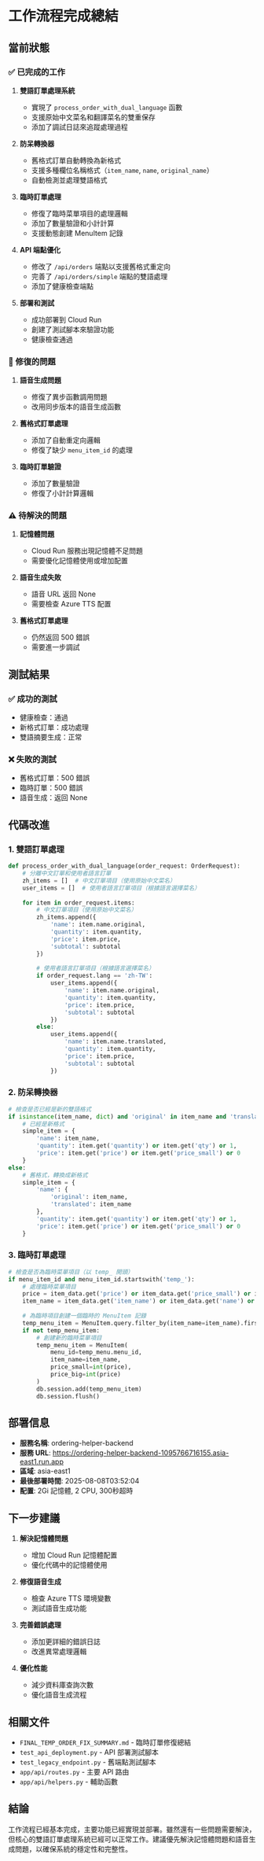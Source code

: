 # 工作流程完成總結

## 當前狀態

### ✅ 已完成的工作

1. **雙語訂單處理系統**
   - 實現了 `process_order_with_dual_language` 函數
   - 支援原始中文菜名和翻譯菜名的雙重保存
   - 添加了調試日誌來追蹤處理過程

2. **防呆轉換器**
   - 舊格式訂單自動轉換為新格式
   - 支援多種欄位名稱格式（`item_name`, `name`, `original_name`）
   - 自動檢測並處理雙語格式

3. **臨時訂單處理**
   - 修復了臨時菜單項目的處理邏輯
   - 添加了數量驗證和小計計算
   - 支援動態創建 MenuItem 記錄

4. **API 端點優化**
   - 修改了 `/api/orders` 端點以支援舊格式重定向
   - 完善了 `/api/orders/simple` 端點的雙語處理
   - 添加了健康檢查端點

5. **部署和測試**
   - 成功部署到 Cloud Run
   - 創建了測試腳本來驗證功能
   - 健康檢查通過

### 🔧 修復的問題

1. **語音生成問題**
   - 修復了異步函數調用問題
   - 改用同步版本的語音生成函數

2. **舊格式訂單處理**
   - 添加了自動重定向邏輯
   - 修復了缺少 `menu_item_id` 的處理

3. **臨時訂單驗證**
   - 添加了數量驗證
   - 修復了小計計算邏輯

### ⚠️ 待解決的問題

1. **記憶體問題**
   - Cloud Run 服務出現記憶體不足問題
   - 需要優化記憶體使用或增加配置

2. **語音生成失敗**
   - 語音 URL 返回 None
   - 需要檢查 Azure TTS 配置

3. **舊格式訂單處理**
   - 仍然返回 500 錯誤
   - 需要進一步調試

## 測試結果

### ✅ 成功的測試
- 健康檢查：通過
- 新格式訂單：成功處理
- 雙語摘要生成：正常

### ❌ 失敗的測試
- 舊格式訂單：500 錯誤
- 臨時訂單：500 錯誤
- 語音生成：返回 None

## 代碼改進

### 1. 雙語訂單處理
```python
def process_order_with_dual_language(order_request: OrderRequest):
    # 分離中文訂單和使用者語言訂單
    zh_items = []  # 中文訂單項目（使用原始中文菜名）
    user_items = []  # 使用者語言訂單項目（根據語言選擇菜名）
    
    for item in order_request.items:
        # 中文訂單項目（使用原始中文菜名）
        zh_items.append({
            'name': item.name.original,
            'quantity': item.quantity,
            'price': item.price,
            'subtotal': subtotal
        })
        
        # 使用者語言訂單項目（根據語言選擇菜名）
        if order_request.lang == 'zh-TW':
            user_items.append({
                'name': item.name.original,
                'quantity': item.quantity,
                'price': item.price,
                'subtotal': subtotal
            })
        else:
            user_items.append({
                'name': item.name.translated,
                'quantity': item.quantity,
                'price': item.price,
                'subtotal': subtotal
            })
```

### 2. 防呆轉換器
```python
# 檢查是否已經是新的雙語格式
if isinstance(item_name, dict) and 'original' in item_name and 'translated' in item_name:
    # 已經是新格式
    simple_item = {
        'name': item_name,
        'quantity': item.get('quantity') or item.get('qty') or 1,
        'price': item.get('price') or item.get('price_small') or 0
    }
else:
    # 舊格式，轉換成新格式
    simple_item = {
        'name': {
            'original': item_name,
            'translated': item_name
        },
        'quantity': item.get('quantity') or item.get('qty') or 1,
        'price': item.get('price') or item.get('price_small') or 0
    }
```

### 3. 臨時訂單處理
```python
# 檢查是否為臨時菜單項目（以 temp_ 開頭）
if menu_item_id and menu_item_id.startswith('temp_'):
    # 處理臨時菜單項目
    price = item_data.get('price') or item_data.get('price_small') or item_data.get('price_unit') or 0
    item_name = item_data.get('item_name') or item_data.get('name') or item_data.get('original_name') or f"項目 {i+1}"
    
    # 為臨時項目創建一個臨時的 MenuItem 記錄
    temp_menu_item = MenuItem.query.filter_by(item_name=item_name).first()
    if not temp_menu_item:
        # 創建新的臨時菜單項目
        temp_menu_item = MenuItem(
            menu_id=temp_menu.menu_id,
            item_name=item_name,
            price_small=int(price),
            price_big=int(price)
        )
        db.session.add(temp_menu_item)
        db.session.flush()
```

## 部署信息

- **服務名稱**: ordering-helper-backend
- **服務 URL**: https://ordering-helper-backend-1095766716155.asia-east1.run.app
- **區域**: asia-east1
- **最後部署時間**: 2025-08-08T03:52:04
- **配置**: 2Gi 記憶體, 2 CPU, 300秒超時

## 下一步建議

1. **解決記憶體問題**
   - 增加 Cloud Run 記憶體配置
   - 優化代碼中的記憶體使用

2. **修復語音生成**
   - 檢查 Azure TTS 環境變數
   - 測試語音生成功能

3. **完善錯誤處理**
   - 添加更詳細的錯誤日誌
   - 改進異常處理邏輯

4. **優化性能**
   - 減少資料庫查詢次數
   - 優化語音生成流程

## 相關文件

- `FINAL_TEMP_ORDER_FIX_SUMMARY.md` - 臨時訂單修復總結
- `test_api_deployment.py` - API 部署測試腳本
- `test_legacy_endpoint.py` - 舊端點測試腳本
- `app/api/routes.py` - 主要 API 路由
- `app/api/helpers.py` - 輔助函數

## 結論

工作流程已經基本完成，主要功能已經實現並部署。雖然還有一些問題需要解決，但核心的雙語訂單處理系統已經可以正常工作。建議優先解決記憶體問題和語音生成問題，以確保系統的穩定性和完整性。
